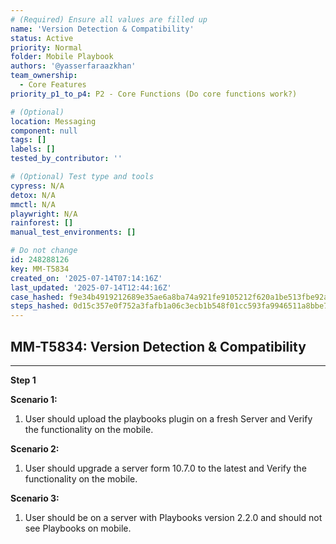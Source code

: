 ```yaml
---
# (Required) Ensure all values are filled up
name: 'Version Detection & Compatibility'
status: Active
priority: Normal
folder: Mobile Playbook
authors: '@yasserfaraazkhan'
team_ownership:
  - Core Features
priority_p1_to_p4: P2 - Core Functions (Do core functions work?)

# (Optional)
location: Messaging
component: null
tags: []
labels: []
tested_by_contributor: ''

# (Optional) Test type and tools
cypress: N/A
detox: N/A
mmctl: N/A
playwright: N/A
rainforest: []
manual_test_environments: []

# Do not change
id: 248288126
key: MM-T5834
created_on: '2025-07-14T07:14:16Z'
last_updated: '2025-07-14T12:44:16Z'
case_hashed: f9e34b4919212689e35ae6a8ba74a921fe9105212f620a1be513fbe92a2d225c2621d18afd15d84db9feca04685d33df
steps_hashed: 0d15c357e0f752a3fafb1a06c3ecb1b548f01cc593fa9946511a8bbe7c71077f8ad4e85d66830282073303fcc8212af7
---
```


<!-- (Auto-generated) Based on frontmatter's "key" and "name" -->

## MM-T5834: Version Detection & Compatibility

---

**Step 1**

**Scenario 1:**

1. User should upload the playbooks plugin on a fresh Server and Verify the functionality on the mobile.

**Scenario 2:**

1. User should upgrade a server form 10.7.0 to the latest and Verify the functionality on the mobile.

**Scenario 3:**

1. User should be on a server with Playbooks version 2.2.0 and should not see Playbooks on mobile.
